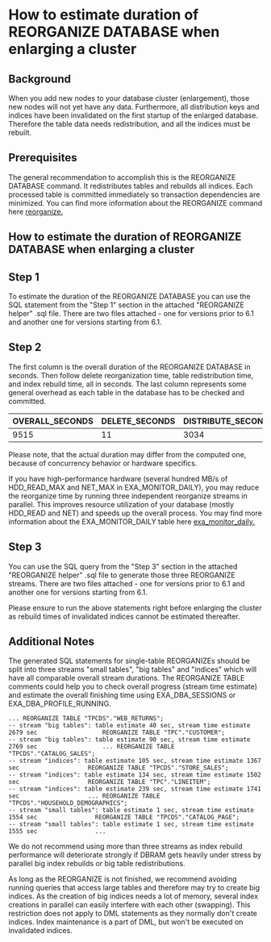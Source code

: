 # How to estimate duration of REORGANIZE DATABASE when enlarging a cluster 
## Background

When you add new nodes to your database cluster (enlargement), those new nodes will not yet have any data. Furthermore, all distribution keys and indices have been invalidated on the first startup of the enlarged database. Therefore the table data needs redistribution, and all the indices must be rebuilt.

## Prerequisites

The general recommendation to accomplish this is the REORGANIZE DATABASE command. It redistributes tables and rebuilds all indices. Each processed table is committed immediately so transaction dependencies are minimized. You can find more information about the REORGANIZE command here [reorganize.](https://docs.exasol.com/sql/reorganize.htm)

## How to estimate the duration of REORGANIZE DATABASE when enlarging a cluster

## Step 1

To estimate the duration of the REORGANIZE DATABASE you can use the SQL statement from the "Step 1" section in the attached "REORGANIZE helper" .sql file. There are two files attached - one for versions prior to 6.1 and another one for versions starting from 6.1.

## Step 2

The first column is the overall duration of the REORGANIZE DATABASE in seconds. Then follow delete reorganization time, table redistribution time, and index rebuild time, all in seconds. The last column represents some general overhead as each table in the database has to be checked and committed.



| OVERALL_SECONDS | DELETE_SECONDS | DISTRIBUTE_SECONDS | INDEX_REBUILD_SECONDS | TABLE_SECONDS |
| --- | --- | --- | --- | --- |
| 9515 | 11 | 3034 | 1000 | 5470 |

Please note, that the actual duration may differ from the computed one, because of concurrency behavior or hardware specifics.

If you have high-performance hardware (several hundred MB/s of HDD_READ_MAX and NET_MAX in EXA_MONITOR_DAILY), you may reduce the reorganize time by running three independent reorganize streams in parallel. This improves resource utilization of your database (mostly HDD_READ and NET) and speeds up the overall process. You may find more information about the EXA_MONITOR_DAILY table here [exa_monitor_daily.](https://docs.exasol.com/sql_references/system_tables/statistical/exa_monitor_daily.htm)

## Step 3

You can use the SQL query from the "Step 3" section in the attached "REORGANIZE helper" .sql file to generate those three REORGANIZE streams. There are two files attached - one for versions prior to 6.1 and another one for versions starting from 6.1.

Please ensure to run the above statements right before enlarging the cluster as rebuild times of invalidated indices cannot be estimated thereafter.

## Additional Notes

The generated SQL statements for single-table REORGANIZEs should be split into three streams "small tables", "big tables" and "indices" which will have all comparable overall stream durations. The REORGANIZE TABLE comments could help you to check overall progress (stream time estimate) and estimate the overall finishing time using EXA_DBA_SESSIONS or EXA_DBA_PROFILE_RUNNING.


```
... REORGANIZE TABLE "TPCDS"."WEB_RETURNS";                                                        -- stream "big tables": table estimate 40 sec, stream time estimate 2679 sec                  REORGANIZE TABLE "TPC"."CUSTOMER";                                                             -- stream "big tables": table estimate 90 sec, stream time estimate 2769 sec                  ... REORGANIZE TABLE "TPCDS"."CATALOG_SALES";                                                      -- stream "indices": table estimate 105 sec, stream time estimate 1367 sec                   REORGANIZE TABLE "TPCDS"."STORE_SALES";                                                        -- stream "indices": table estimate 134 sec, stream time estimate 1502 sec                   REORGANIZE TABLE "TPC"."LINEITEM";                                                             -- stream "indices": table estimate 239 sec, stream time estimate 1741 sec                   ... REORGANIZE TABLE "TPCDS"."HOUSEHOLD_DEMOGRAPHICS";                                             -- stream "small tables": table estimate 1 sec, stream time estimate 1554 sec                REORGANIZE TABLE "TPCDS"."CATALOG_PAGE";                                                       -- stream "small tables": table estimate 1 sec, stream time estimate 1555 sec                ... 
```
We do not recommend using more than three streams as index rebuild performance will deteriorate strongly if DBRAM gets heavily under stress by parallel big index rebuilds or big table redistributions.

As long as the REORGANIZE is not finished, we recommend avoiding running queries that access large tables and therefore may try to create big indices. As the creation of big indices needs a lot of memory, several index creations in parallel can easily interfere with each other (swapping). This restriction does not apply to DML statements as they normally don't create indices. Index maintenance is a part of DML, but won't be executed on invalidated indices.

